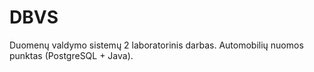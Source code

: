 # DBVS
Duomenų valdymo sistemų 2 laboratorinis darbas. Automobilių nuomos punktas (PostgreSQL + Java).
